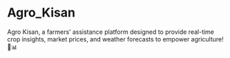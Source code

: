 # Agro_Kisan
Agro Kisan, a farmers’ assistance platform designed to provide real-time crop insights, market prices, and weather forecasts to empower agriculture! 🌾📊
